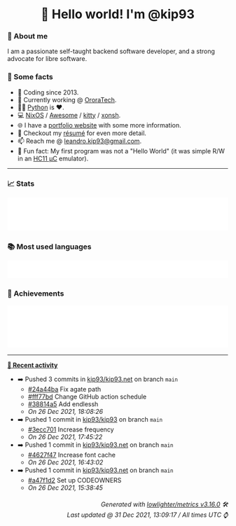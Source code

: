 <!-- README template, populated using this action:
     https://github.com/kip93/kip93/blob/main/.github/workflows/readme.yml. -->

<h1 align="center">👋 Hello world! I'm @kip93</h1> <!-- LOGIN => username -->

### 👤 About me

I am a passionate self-taught backend software developer, and a strong advocate for libre software.


### 💬 Some facts

* 📅 Coding since 2013.
* 💼 Currently working @ [OroraTech](https://ororatech.com/).
* 👨‍💻 [Python](https://github.com/search?q=user%3Akip93&l=python) is ❤️. <!-- LOGIN => username -->
* 💻 [NixOS](https://github.com/NixOS/) /
     [Awesome](https://github.com/awesomeWM/) /
     [kitty](https://github.com/kovidgoyal/kitty/) /
     [xonsh](https://github.com/xonsh/).
* 🌐 I have a [portfolio website](https://kip93.net/) with some more information.
* 📝 Checkout my [résumé](https://kip93.net/resume/) for even more detail.
* 📫 Reach me @ [leandro.kip93@gmail.com](mailto:leandro.kip93@gmail.com).
* 🎲 Fun fact: My first program was not a "Hello World" (it was simple R/W in an [HC11 µC](https://en.wikipedia.org/wiki/68HC11) emulator).


-----------------------------------------------------------------------------------------------------------------------


### 📈 Stats

![](./stats.svg)


### 📚 Most used languages <!-- by percentage, in decreasing order -->

![](./languages.svg)


### 🏅 Achievements

![](./achievements.svg)


-----------------------------------------------------------------------------------------------------------------------


**[📰 Recent activity](https://github.com/kip93)**
* ➡️ Pushed 3 commits in [kip93/kip93.net](https://github.com/kip93/kip93.net) on branch `main`
  * [#24a44ba](https://github.com/kip93/kip93.net/commit/24a44ba) Fix agate path
  * [#fff77bd](https://github.com/kip93/kip93.net/commit/fff77bd) Change GitHub action schedule
  * [#38814a5](https://github.com/kip93/kip93.net/commit/38814a5) Add endlessh
  * *On 26 Dec 2021, 18:08:26*
* ➡️ Pushed 1 commit in [kip93/kip93](https://github.com/kip93/kip93) on branch `main`
  * [#3ecc701](https://github.com/kip93/kip93/commit/3ecc701) Increase frequency
  * *On 26 Dec 2021, 17:45:22*
* ➡️ Pushed 1 commit in [kip93/kip93.net](https://github.com/kip93/kip93.net) on branch `main`
  * [#4627f47](https://github.com/kip93/kip93.net/commit/4627f47) Increase font cache
  * *On 26 Dec 2021, 16:43:02*
* ➡️ Pushed 1 commit in [kip93/kip93.net](https://github.com/kip93/kip93.net) on branch `main`
  * [#a47f1d2](https://github.com/kip93/kip93.net/commit/a47f1d2) Set up CODEOWNERS
  * *On 26 Dec 2021, 15:38:45*
 <!-- Last activity -->


<h6 align="right"><em>
    Generated with <a href="https://github.com/lowlighter/metrics/tree/latest/">lowlighter/metrics v3.16.0</a> 🛠️<br> <!-- VERSION => MAJOR.minor.patch -->
    Last updated @ 31 Dec 2021, 13:09:17 / All times UTC ⌚ <!-- meta.generated => DD/MM/YYYY, hh:mm -->
</em></h6>
